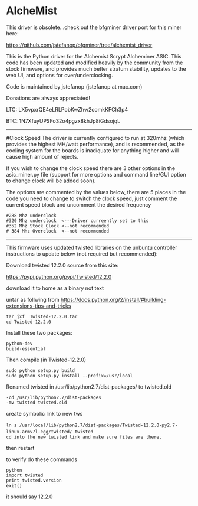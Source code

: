 # AlcheMist

This driver is obsolete...check out the bfgminer driver port for this miner here:

https://github.com/jstefanop/bfgminer/tree/alchemist_driver


This is the Python driver for the Alchemist Scrypt Alcheminer ASIC. This code has been updated and modified heavily by the community from the stock firmware, and provides much better stratum stability, updates to the web UI, and options for over/underclocking.

Code is maintained by jstefanop (jstefanop at mac.com)

Donations are always appreciated!

LTC: LX5vpxrQE4eLRLPobKwZhw2comkKFCh3p4 

BTC: 1N7XfuyUPSFo32o4pgzx8khJp8iGdsojqL

---
#Clock Speed
The driver is currently configured to run at 320mhz (which provides the highest MH/watt performance), and is recommended, as the cooling system for the boards is inadiquate for anything higher and will cause high amount of rejects. 

If you wish to change the clock speed there are 3 other options in the asic_miner.py file (support for more options and command line/GUI option to change clock will be added soon).

The options are commented by the values below, there are 5 places in the code you need to change to switch the clock speed, just comment the current speed block and uncomment the desired frequency
```
#288 Mhz underclock
#320 Mhz underclock  <---Driver curreently set to this
#352 Mhz Stock Clock <--not recommended
# 384 Mhz Overclock  <--not recommended
```

---
This firmware uses updated twisted libraries on the unbuntu controller instructions to update below (not required but recommended):

Download twisted 12.2.0 source from this site:

https://pypi.python.org/pypi/Twisted/12.2.0

download it to home as a binary not text

untar as follwing from
https://docs.python.org/2/install/#building-extensions-tips-and-tricks
```
tar jxf  Twisted-12.2.0.tar
cd Twisted-12.2.0
```

Install these two packages:
```
python-dev
build-essential
```

Then compile (in Twisted-12.2.0)
```
sudo python setup.py build
sudo python setup.py install --prefix=/usr/local
```

Renamed twisted in /usr/lib/python2.7/dist-packages/ to twisted.old 
```
-cd /usr/lib/python2.7/dist-packages 
-mv twisted twisted.old
```
create symbolic link to new tws
```
ln s /usr/local/lib/python2.7/dist-packages/Twisted-12.2.0-py2.7-linux-armv7l.egg/twisted/ twisted
cd into the new twisted link and make sure files are there.
```
then restart

to verify do these commands
```
python
import twisted
print twisted.version
exit()
```

it should say 12.2.0